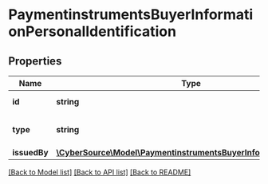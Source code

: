 # PaymentinstrumentsBuyerInformationPersonalIdentification

## Properties
Name | Type | Description | Notes
------------ | ------------- | ------------- | -------------
**id** | **string** | Identification Number. | [optional] 
**type** | **string** | Type of personal identification. | [optional] 
**issuedBy** | [**\CyberSource\Model\PaymentinstrumentsBuyerInformationIssuedBy**](PaymentinstrumentsBuyerInformationIssuedBy.md) |  | [optional] 

[[Back to Model list]](../README.md#documentation-for-models) [[Back to API list]](../README.md#documentation-for-api-endpoints) [[Back to README]](../README.md)


